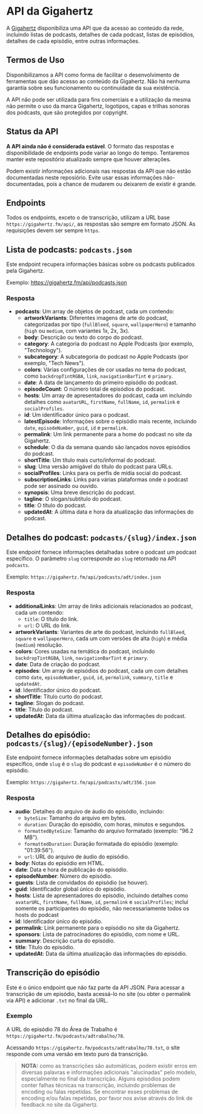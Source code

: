 # API da Gigahertz

A [Gigahertz](https://gigahertz.fm) disponibiliza uma API que da acesso ao conteúdo da rede, incluindo listas de podcasts, detalhes de cada podcast, listas de episódios, detalhes de cada episódio, entre outras informações.

## Termos de Uso

Disponibilizamos a API como forma de facilitar o desenvolvimento de ferramentas que dão acesso ao conteúdo da Gigahertz. Não há nenhuma garantia sobre seu funcionamento ou continuidade da sua existência.

A API não pode ser utilizada para fins comerciais e a utilização da mesma não permite o uso da marca Gigahertz, logotipos, capas e trilhas sonoras dos podcasts, que são protegidos por copyright.

## Status da API

**A API ainda não é considerada estável**. O formato das respostas e disponibilidade de endpoints pode variar ao longo do tempo. Tentaremos manter este repositório atualizado sempre que houver alterações.

Podem existir informações adicionais nas respostas da API que não estão documentadas neste reposiório. Evite usar essas informações não-documentadas, pois a chance de mudarem ou deixarem de existir é grande.

## Endpoints

Todos os endpoints, exceto o de transcrição, utilizam a URL base `https://gigahertz.fm/api/`, as respostas são sempre em formato JSON. As requisições devem ser sempre `https`.

## Lista de podcasts: `podcasts.json`

Este endpoint recupera informações básicas sobre os podcasts publicados pela Gigahertz.

Exemplo: https://gigahertz.fm/api/podcasts.json

### Resposta

- **podcasts**: Um array de objetos de podcast, cada um contendo:
    - **artworkVariants**: Diferentes imagens de arte do podcast, categorizadas por tipo (`fullBleed`, `square`, `wallpaperHero`) e tamanho (`high` ou `medium`, com variantes 1x, 2x, 3x).
    - **body**: Descrição ou texto do corpo do podcast.
    - **category**: A categoria do podcast no Apple Podcasts (por exemplo, "Technology").
    - **subcategory**: A subcategoria do podcast no Apple Podcasts (por exemplo, "Tech News").
    - **colors**: Várias configurações de cor usadas no tema do podcast, como `backdropTintRGBA`, `link`, `navigationBarTint` e `primary`.
    - **date**: A data de lançamento do primeiro episódio do podcast.
    - **episodeCount**: O número total de episódios do podcast.
    - **hosts**: Um array de apresentadores do podcast, cada um incluindo detalhes como `avatarURL`, `firstName`, `fullName`, `id`, `permalink` e `socialProfiles`.
    - **id**: Um identificador único para o podcast.
    - **latestEpisode**: Informações sobre o episódio mais recente, incluindo `date`, `episodeNumber`, `guid`, `id` e `permalink`.
    - **permalink**: Um link permanente para a home do podcast no site da Gigahertz.
    - **schedule**: O dia da semana quando são lançados novos episódios do podcast.
    - **shortTitle**: Um título mais curto/informal do podcast.
    - **slug**: Uma versão amigável do título do podcast para URLs.
    - **socialProfiles**: Links para os perfis de mídia social do podcast.
    - **subscriptionLinks**: Links para várias plataformas onde o podcast pode ser assinado ou ouvido.
    - **synopsis**: Uma breve descrição do podcast.
    - **tagline**: O slogan/subtítulo do podcast.
    - **title**: O título do podcast.
    - **updatedAt**: A última data e hora da atualização das informações do podcast.

## Detalhes do podcast: `podcasts/{slug}/index.json`

Este endpoint fornece informações detalhadas sobre o podcast um podcast específico. O parâmetro `slug` corresponde ao `slug` retornado na API `podcasts`.

Exemplo: `https://gigahertz.fm/api/podcasts/adt/index.json`

### Resposta

- **additionalLinks**: Um array de links adicionais relacionados ao podcast, cada um contendo:
  - `title`: O título do link.
  - `url`: O URL do link.
- **artworkVariants**: Variantes de arte do podcast, incluindo `fullBleed`, `square` e `wallpaperHero`, cada um com versões de alta (`high`) e média (`medium`) resolução.
- **colors**: Cores usadas na temática do podcast, incluindo `backdropTintRGBA`, `link`, `navigationBarTint` e `primary`.
- **date**: Data de criação do podcast.
- **episodes**: Um array de episódios do podcast, cada um com detalhes como `date`, `episodeNumber`, `guid`, `id`, `permalink`, `summary`, `title` e `updatedAt`.
- **id**: Identificador único do podcast.
- **shortTitle**: Título curto do podcast.
- **tagline**: Slogan do podcast.
- **title**: Título do podcast.
- **updatedAt**: Data da última atualização das informações do podcast.

## Detalhes do episódio: `podcasts/{slug}/{episodeNumber}.json`

Este endpoint fornece informações detalhadas sobre um episódio específico, onde `slug` é o `slug` do podcast e `episodeNumber` é o número do episódio.

Exemplo: `https://gigahertz.fm/api/podcasts/adt/356.json`

### Resposta

- **audio**: Detalhes do arquivo de áudio do episódio, incluindo:
  - `byteSize`: Tamanho do arquivo em bytes.
  - `duration`: Duração do episódio, com horas, minutos e segundos.
  - `formattedByteSize`: Tamanho do arquivo formatado (exemplo: "96.2 MB").
  - `formattedDuration`: Duração formatada do episódio (exemplo: "01:39:56").
  - `url`: URL do arquivo de áudio do episódio.
- **body**: Notas do episódio em HTML.
- **date**: Data e hora de publicação do episódio.
- **episodeNumber**: Número do episódio.
- **guests**: Lista de convidados do episódio (se houver).
- **guid**: Identificador global único do episódio.
- **hosts**: Lista de apresentadores do episódio, incluindo detalhes como `avatarURL`, `firstName`, `fullName`, `id`, `permalink` e `socialProfiles`; incluí somente os participantes do episódio, não necessariamente todos os hosts do podcast
- **id**: Identificador único do episódio.
- **permalink**: Link permanente para o episódio no site da Gigahertz.
- **sponsors**: Lista de patrocinadores do episódio, com nome e URL.
- **summary**: Descrição curta do episódio.
- **title**: Título do episódio.
- **updatedAt**: Data da última atualização das informações do episódio.

## Transcrição do episódio

Este é o único endpoint que não faz parte da API JSON. Para acessar a transcrição de um episódio, basta acessá-lo no site (ou obter o permalink via API) e adicionar `.txt` no final da URL.

### Exemplo

A URL do episódio 78 do Área de Trabalho é `https://gigahertz.fm/podcasts/adtrabalho/78`.

Acessando `https://gigahertz.fm/podcasts/adtrabalho/78.txt`, o site responde com uma versão em texto puro da transcrição.

> **NOTA:** como as transcrições são automáticas, podem existir erros em diversas palavras e informações adicionais "alucinadas" pelo modelo, especialmente no final da transcrição. Alguns episódios podem conter falhas técnicas na transcrição, incluindo problemas de encoding ou falas repetidas. Se encontrar esses problemas de encoding e/ou falas repetidas, por favor nos avise através do link de feedback no site da Gigahertz.